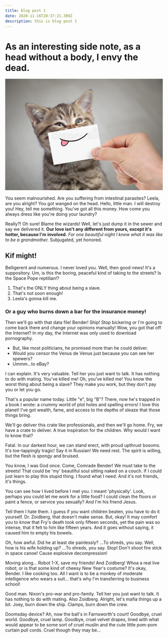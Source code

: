 ```yaml
---
title: blog post 1
date: 2020-11-16T20:37:21.309Z
description: this is blog post 1
---
```

# As an interesting side note, as a head without a body, I envy the dead.

![funny cat](funny-cat-smiling-tongue-very-smile-cardboard-134655541.jpg "funny cat")

You seem malnourished. Are you suffering from intestinal parasites? Leela, are you alright? You got wanged on the head. Hello, little man. I will destroy you! Hey, tell me something. You've got all this money. How come you always dress like you're doing your laundry?

Really?! Oh sure! Blame the wizards! Well, let's just dump it in the sewer and say we delivered it. **Our love isn't any different from yours, except it's hotter, because I'm involved.** *For one beautiful night I knew what it was like to be a grandmother.* Subjugated, yet honored.

## Kif might!

Belligerent and numerous. I never loved you. Well, then good news! It's a suppository. Um, is this the boring, peaceful kind of taking to the streets? Is the Space Pope reptilian!?

1. That's the ONLY thing about being a slave.
2. That's not soon enough!
3. Leela's gonna kill me.

### Or a guy who burns down a bar for the insurance money!

Then we'll go with that data file! Bender! Ship! Stop bickering or I'm going to come back there and change your opinions manually! Wow, you got that off the Internet? In my day, the Internet was only used to download pornography.

* But, like most politicians, he promised more than he could deliver.
* Would you censor the Venus de Venus just because you can see her spewers?
* Ummm…to eBay?

I can explain. It's very valuable. Tell her you just want to talk. It has nothing to do with mating. You've killed me! Oh, you've killed me! You know the worst thing about being a slave? They make you work, but they don't pay you or let you go.

That's a popular name today. Little "e", big "B"? There, now he's trapped in a book I wrote: a crummy world of plot holes and spelling errors! I love this planet! I've got wealth, fame, and access to the depths of sleaze that those things bring.

We'll go deliver this crate like professionals, and then we'll go home. Fry, we have a crate to deliver. A true inspiration for the children. Why would I want to know that?

Fatal. In our darkest hour, we can stand erect, with proud upthrust bosoms. It's toe-tappingly tragic! Say it in Russian! We need rest. The spirit is willing, but the flesh is spongy and bruised.

You know, I was God once. Come, Comrade Bender! We must take to the streets! That could be 'my' beautiful soul sitting naked on a couch. If I could just learn to play this stupid thing. I found what I need. And it's not friends, it's things.

You can see how I lived before I met you. I meant 'physically'. Look, perhaps you could let me work for a little food? I could clean the floors or paint a fence, or service you sexually? And I'm his friend Jesus.

Tell them I hate them. I guess if you want children beaten, you have to do it yourself. Dr. Zoidberg, that doesn't make sense. But, okay! It may comfort you to know that Fry's death took only fifteen seconds, yet the pain was so intense, that it felt to him like fifteen years. And it goes without saying, it caused him to empty his bowels.

Oh, how awful. Did he at least die painlessly? …To shreds, you say. Well, how is his wife holding up? …To shreds, you say. Stop! Don't shoot fire stick in space canoe! Cause explosive decompression!

Moving along… Robot 1-X, save my friends! And Zoidberg! Whoa a real live robot; or is that some kind of cheesy New Year's costume? It's okay, Bender. I like cooking too. All I want is to be a monkey of moderate intelligence who wears a suit… that's why I'm transferring to business school!

Good man. Nixon's pro-war and pro-family. Tell her you just want to talk. It has nothing to do with mating. Also Zoidberg. Alright, let's mafia things up a bit. Joey, burn down the ship. Clamps, burn down the crew.

Doomsday device? Ah, now the ball's in Farnsworth's court! Goodbye, cruel world. Goodbye, cruel lamp. Goodbye, cruel velvet drapes, lined with what would appear to be some sort of cruel muslin and the cute little pom-pom curtain pull cords. Cruel though they may be…
